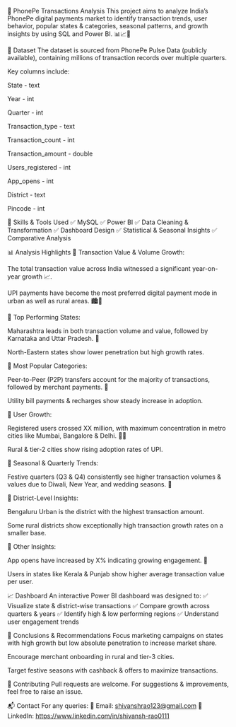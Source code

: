 📱 PhonePe Transactions Analysis
This project aims to analyze India’s PhonePe digital payments market to identify transaction trends, user behavior, popular states & categories, seasonal patterns, and growth insights by using SQL and Power BI. 📊📈💸

📁 Dataset
The dataset is sourced from PhonePe Pulse Data (publicly available), containing millions of transaction records over multiple quarters.

Key columns include:

State - text

Year - int

Quarter - int

Transaction_type - text

Transaction_count - int

Transaction_amount - double

Users_registered - int

App_opens - int

District - text

Pincode - int

🧰 Skills & Tools Used
✅ MySQL
✅ Power BI
✅ Data Cleaning & Transformation
✅ Dashboard Design
✅ Statistical & Seasonal Insights
✅ Comparative Analysis

📊 Analysis Highlights
🔷 Transaction Value & Volume Growth:

The total transaction value across India witnessed a significant year-on-year growth 📈.

UPI payments have become the most preferred digital payment mode in urban as well as rural areas. 🏙🏡

🔷 Top Performing States:

Maharashtra leads in both transaction volume and value, followed by Karnataka and Uttar Pradesh. 🌟

North-Eastern states show lower penetration but high growth rates.

🔷 Most Popular Categories:

Peer-to-Peer (P2P) transfers account for the majority of transactions, followed by merchant payments. 🤝

Utility bill payments & recharges show steady increase in adoption.

🔷 User Growth:

Registered users crossed XX million, with maximum concentration in metro cities like Mumbai, Bangalore & Delhi. 🧑‍💻

Rural & tier-2 cities show rising adoption rates of UPI.

🔷 Seasonal & Quarterly Trends:

Festive quarters (Q3 & Q4) consistently see higher transaction volumes & values due to Diwali, New Year, and wedding seasons. 🎉

🔷 District-Level Insights:

Bengaluru Urban is the district with the highest transaction amount.

Some rural districts show exceptionally high transaction growth rates on a smaller base.

🔷 Other Insights:

App opens have increased by X% indicating growing engagement. 📲

Users in states like Kerala & Punjab show higher average transaction value per user.

📈 Dashboard
An interactive Power BI dashboard was designed to:
✅ Visualize state & district-wise transactions
✅ Compare growth across quarters & years
✅ Identify high & low performing regions
✅ Understand user engagement trends

🚀 Conclusions & Recommendations
Focus marketing campaigns on states with high growth but low absolute penetration to increase market share.

Encourage merchant onboarding in rural and tier-3 cities.

Target festive seasons with cashback & offers to maximize transactions.

🤝 Contributing
Pull requests are welcome. For suggestions & improvements, feel free to raise an issue.

📬 Contact
For any queries:
📧 Email: shivanshrao123@gmail.com
📱 LinkedIn: https://www.linkedin.com/in/shivansh-rao0111
